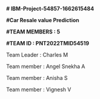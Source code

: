 **# IBM-Project-54857-1662615484**

**#Car Resale value Prediction**

**#TEAM MEMBERS : 5**

**#TEAM ID : PNT2022TMID54519**

Team Leader : Charles M

Team member : Angel Snekha A

Team member : Anisha S

Team member : Vignesh V
